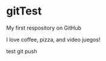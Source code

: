 gitTest
=======

My first respository on GitHub

I love coffee, pizza, and video juegos! 


test git push
